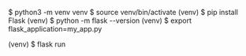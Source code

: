 $ python3 -m venv venv
$ source venv/bin/activate
(venv) $ pip install Flask
(venv) $ python -m flask --version
(venv) $ export flask_application=my_app.py
<!-- $ export FLASK_APP=main.py -->
(venv) $ flask run